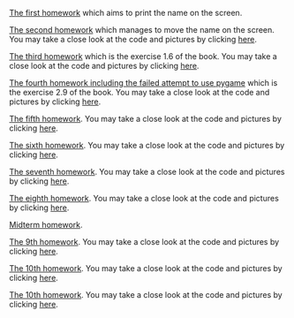 [The first homework](https://github.com/computationalphysics2015301110070/1st-homework/blob/master/homework1.py) which aims to print the name on the screen.

[The second homework](http://note.youdao.com/noteshare?id=98a21585fa3491c732835da82a3c943a) which manages to move the name on the screen. You may take a close look at the code and pictures by clicking [here](https://github.com/hqzhao97/2nd-homework).

[The third homework](http://note.youdao.com/noteshare?id=c429b52b320d67582c391abdd5927565) which is the exercise 1.6 of the book. You may take a close look at the code and pictures by clicking [here](https://github.com/hqzhao97/3nd-homework).

[The fourth homework including the failed attempt to use pygame](http://note.youdao.com/noteshare?id=720aab4ecf2cb7b6b50abc1fe0ee64ee) which is the exercise 2.9 of the book. You may take a close look at the code and pictures by clicking [here](https://github.com/hqzhao97/4th-homework).

[The fifth homework](http://note.youdao.com/noteshare?id=5551907d8e56851cc266744bc1fc1153). You may take a close look at the code and pictures by clicking [here](https://github.com/hqzhao97/5th-homework).

[The sixth homework](http://note.youdao.com/noteshare?id=a8e866ffb9e88ab548fcc3736353c81d). You may take a close look at the code and pictures by clicking [here](https://github.com/hqzhao97/6th-homework).


[The seventh homework](http://note.youdao.com/noteshare?id=8f3e11d5a10b7b2ccb2fbe96cb1469a9). You may take a close look at the code and pictures by clicking [here](https://github.com/hqzhao97/7th-homework).

[The eighth homework](http://note.youdao.com/noteshare?id=66fa8b35f8924dac480a0916847c536b). You may take a close look at the code and pictures by clicking [here](https://github.com/hqzhao97/8th-homework).

[Midterm homework](https://github.com/hqzhao97/midterm).

[The 9th homework](http://note.youdao.com/noteshare?id=1edc8a99bf89870b46b0f01a7ee6ddd1). You may take a close look at the code and pictures by clicking [here](https://github.com/hqzhao97/9th-homework).

[The 10th homework](http://note.youdao.com/noteshare?id=6f1076658d0cd3177e1a66267bf3198e). You may take a close look at the code and pictures by clicking [here](https://github.com/hqzhao97/10th-homework).

[The 10th homework](http://note.youdao.com/noteshare?id=1a2d629177378395a2e6811a7816b8b9). You may take a close look at the code and pictures by clicking [here](https://github.com/hqzhao97/11th-homework).
